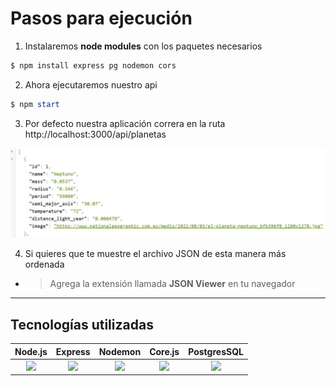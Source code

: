 <!-- HEADINGS -->
# Pasos para ejecución
1. Instalaremos **node modules** con los paquetes necesarios
```powershell
$ npm install express pg nodemon cors
```
2. Ahora ejecutaremos nuestro api
```powershell
$ npm start 
```
3. Por defecto nuestra aplicación correra en la ruta http://localhost:3000/api/planetas

![exmaple](example.jpg)

4. Si quieres que te muestre el archivo JSON de esta manera más ordenada
* > Agrega la extensión llamada **JSON Viewer** en tu navegador
---
## Tecnologías utilizadas

| Node.js    |Express      | Nodemon | Core.js |PostgresSQL |
|:----------:|:-----------:|:-------:|:------:|:---------: |
|![][nodejs] |![][express] | ![][nodemon]|  ![][corejs]  | ![][postgres] | 

[nodejs]: https://upload.wikimedia.org/wikipedia/commons/thumb/d/d9/Node.js_logo.svg/1200px-Node.js_logo.svg.png
[express]: https://kinsta.com/wp-content/uploads/2022/04/express-1.png
[nodemon]: https://static.javatpoint.com/blog/images/nodemon.png
[corejs]: https://repository-images.githubusercontent.com/11481338/9f911778-bd91-488c-ac30-c4cb061b11c1
[postgres]: https://images.g2crowd.com/uploads/product/image/large_detail/large_detail_251be2af3ae607c45c14e816eaa1cf41/postgresql.png